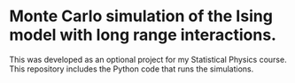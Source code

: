 # Monte Carlo simulation of the Ising model with long range interactions.
This was developed as an optional project for my Statistical Physics course. This repository includes the Python code that runs the simulations.
